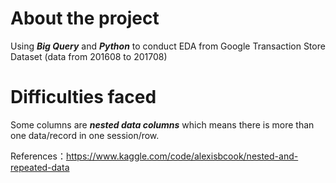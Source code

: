 # About the project
Using <strong><em>Big Query</em></strong> and <strong><em>Python</em></strong> to conduct EDA from Google Transaction Store Dataset (data from 201608 to 201708)

# Difficulties faced

Some columns are <strong><em>nested data columns</em></strong> which means there is more than one data/record in one session/row.

References：https://www.kaggle.com/code/alexisbcook/nested-and-repeated-data
